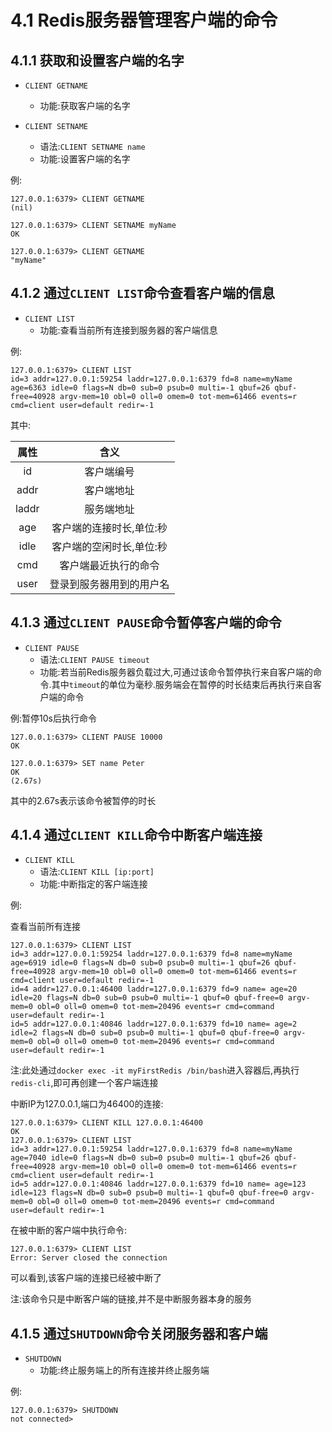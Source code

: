 # 4.1 Redis服务器管理客户端的命令

## 4.1.1 获取和设置客户端的名字

- `CLIENT GETNAME`
	- 功能:获取客户端的名字

- `CLIENT SETNAME`
	- 语法:`CLIENT SETNAME name`
	- 功能:设置客户端的名字

例:

```
127.0.0.1:6379> CLIENT GETNAME
(nil)
```

```
127.0.0.1:6379> CLIENT SETNAME myName
OK
```

```
127.0.0.1:6379> CLIENT GETNAME
"myName"
```

## 4.1.2 通过`CLIENT LIST`命令查看客户端的信息

- `CLIENT LIST`
	- 功能:查看当前所有连接到服务器的客户端信息

例:

```
127.0.0.1:6379> CLIENT LIST
id=3 addr=127.0.0.1:59254 laddr=127.0.0.1:6379 fd=8 name=myName age=6363 idle=0 flags=N db=0 sub=0 psub=0 multi=-1 qbuf=26 qbuf-free=40928 argv-mem=10 obl=0 oll=0 omem=0 tot-mem=61466 events=r cmd=client user=default redir=-1
```

其中:

|属性|含义|
|:-:|:-:|
|id|客户端编号|
|addr|客户端地址|
|laddr|服务端地址|
|age|客户端的连接时长,单位:秒|
|idle|客户端的空闲时长,单位:秒|
|cmd|客户端最近执行的命令|
|user|登录到服务器用到的用户名|

## 4.1.3 通过`CLIENT PAUSE`命令暂停客户端的命令

- `CLIENT PAUSE`
	- 语法:`CLIENT PAUSE timeout`
	- 功能:若当前Redis服务器负载过大,可通过该命令暂停执行来自客户端的命令.其中`timeout`的单位为毫秒.服务端会在暂停的时长结束后再执行来自客户端的命令

例:暂停10s后执行命令

```
127.0.0.1:6379> CLIENT PAUSE 10000
OK
```

```
127.0.0.1:6379> SET name Peter
OK
(2.67s)
```

其中的2.67s表示该命令被暂停的时长

## 4.1.4 通过`CLIENT KILL`命令中断客户端连接

- `CLIENT KILL`
	- 语法:`CLIENT KILL [ip:port]`
	- 功能:中断指定的客户端连接

例:

查看当前所有连接

```
127.0.0.1:6379> CLIENT LIST
id=3 addr=127.0.0.1:59254 laddr=127.0.0.1:6379 fd=8 name=myName age=6919 idle=0 flags=N db=0 sub=0 psub=0 multi=-1 qbuf=26 qbuf-free=40928 argv-mem=10 obl=0 oll=0 omem=0 tot-mem=61466 events=r cmd=client user=default redir=-1
id=4 addr=127.0.0.1:46400 laddr=127.0.0.1:6379 fd=9 name= age=20 idle=20 flags=N db=0 sub=0 psub=0 multi=-1 qbuf=0 qbuf-free=0 argv-mem=0 obl=0 oll=0 omem=0 tot-mem=20496 events=r cmd=command user=default redir=-1
id=5 addr=127.0.0.1:40846 laddr=127.0.0.1:6379 fd=10 name= age=2 idle=2 flags=N db=0 sub=0 psub=0 multi=-1 qbuf=0 qbuf-free=0 argv-mem=0 obl=0 oll=0 omem=0 tot-mem=20496 events=r cmd=command user=default redir=-1
```

注:此处通过`docker exec -it myFirstRedis /bin/bash`进入容器后,再执行`redis-cli`,即可再创建一个客户端连接

中断IP为127.0.0.1,端口为46400的连接:

```
127.0.0.1:6379> CLIENT KILL 127.0.0.1:46400
OK
127.0.0.1:6379> CLIENT LIST
id=3 addr=127.0.0.1:59254 laddr=127.0.0.1:6379 fd=8 name=myName age=7040 idle=0 flags=N db=0 sub=0 psub=0 multi=-1 qbuf=26 qbuf-free=40928 argv-mem=10 obl=0 oll=0 omem=0 tot-mem=61466 events=r cmd=client user=default redir=-1
id=5 addr=127.0.0.1:40846 laddr=127.0.0.1:6379 fd=10 name= age=123 idle=123 flags=N db=0 sub=0 psub=0 multi=-1 qbuf=0 qbuf-free=0 argv-mem=0 obl=0 oll=0 omem=0 tot-mem=20496 events=r cmd=command user=default redir=-1
```

在被中断的客户端中执行命令:

```
127.0.0.1:6379> CLIENT LIST
Error: Server closed the connection
```

可以看到,该客户端的连接已经被中断了

注:该命令只是中断客户端的链接,并不是中断服务器本身的服务

## 4.1.5 通过`SHUTDOWN`命令关闭服务器和客户端

- `SHUTDOWN`
	- 功能:终止服务端上的所有连接并终止服务端

例:

```
127.0.0.1:6379> SHUTDOWN
not connected>
```